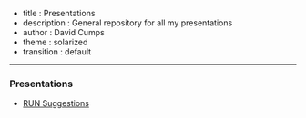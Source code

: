 - title : Presentations
- description : General repository for all my presentations
- author : David Cumps
- theme : solarized
- transition : default

***

### Presentations

<ul class="fragment roll-in">
<li><a href="2015-04-02-run-suggestions.html">RUN Suggestions</a></li>
</ul>
